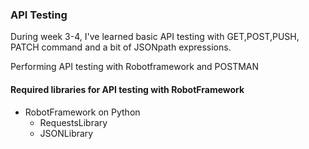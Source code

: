 ### API Testing

   During week 3-4, I've learned basic API testing with GET,POST,PUSH, PATCH command and a bit of JSONpath expressions.
   
   Performing API testing with Robotframework and POSTMAN

    
#### Required libraries for API testing with RobotFramework

- RobotFramework on Python
  * RequestsLibrary
  * JSONLibrary

